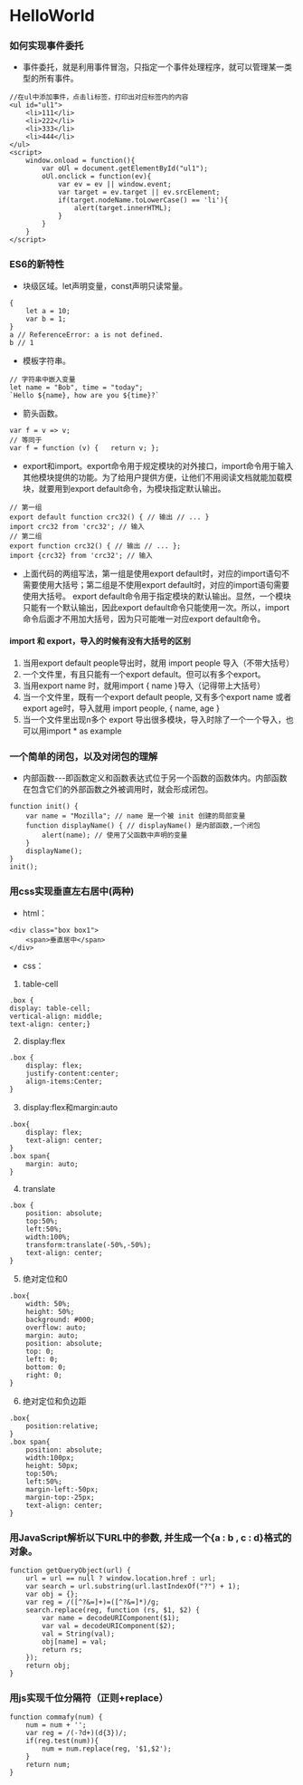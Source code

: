 # HelloWorld

### **如何实现事件委托**
- 事件委托，就是利用事件冒泡，只指定一个事件处理程序，就可以管理某一类型的所有事件。
```
//在ul中添加事件，点击li标签，打印出对应标签内的内容
<ul id="ul1">
    <li>111</li>
    <li>222</li>
    <li>333</li>
    <li>444</li>
</ul>
<script>
    window.onload = function(){
        var oUl = document.getElementById("ul1");
        oUl.onclick = function(ev){
            var ev = ev || window.event;
            var target = ev.target || ev.srcElement;
            if(target.nodeName.toLowerCase() == 'li'){
                alert(target.innerHTML);
            }
        }
    }
</script>
```
### **ES6的新特性**
- 块级区域。let声明变量，const声明只读常量。
```
{   
    let a = 10;   
    var b = 1; 
}  
a // ReferenceError: a is not defined. 
b // 1
```
- 模板字符串。
```
// 字符串中嵌入变量 
let name = "Bob", time = "today"; 
`Hello ${name}, how are you ${time}?`
```
- 箭头函数。
```
var f = v => v;
// 等同于 
var f = function (v) {   return v; };
```
- export和import。export命令用于规定模块的对外接口，import命令用于输入其他模块提供的功能。为了给用户提供方便，让他们不用阅读文档就能加载模块，就要用到export default命令，为模块指定默认输出。
```
// 第一组 
export default function crc32() { // 输出 // ... } 
import crc32 from 'crc32'; // 输入 
// 第二组 
export function crc32() { // 输出 // ... }; 
import {crc32} from 'crc32'; // 输入
```
- 上面代码的两组写法，第一组是使用export default时，对应的import语句不需要使用大括号；第二组是不使用export default时，对应的import语句需要使用大括号。
export default命令用于指定模块的默认输出。显然，一个模块只能有一个默认输出，因此export default命令只能使用一次。所以，import命令后面才不用加大括号，因为只可能唯一对应export default命令。
#### import 和 export，导入的时候有没有大括号的区别
1. 当用export default people导出时，就用 import people 导入（不带大括号）
2. 一个文件里，有且只能有一个export default。但可以有多个export。
3. 当用export name 时，就用import { name }导入（记得带上大括号）
4. 当一个文件里，既有一个export default people, 又有多个export name 或者 export age时，导入就用 import people, { name, age }
5. 当一个文件里出现n多个 export 导出很多模块，导入时除了一个一个导入，也可以用import * as example
### **一个简单的闭包，以及对闭包的理解**
- 内部函数---即函数定义和函数表达式位于另一个函数的函数体内。内部函数在包含它们的外部函数之外被调用时，就会形成闭包。
```
function init() {
    var name = "Mozilla"; // name 是一个被 init 创建的局部变量
    function displayName() { // displayName() 是内部函数,一个闭包
        alert(name); // 使用了父函数中声明的变量
    }
    displayName();
}
init();
```
### **用css实现垂直左右居中(两种)**
- html：
```
<div class="box box1">
    <span>垂直居中</span>
</div>
```
- css：
1. table-cell
```
.box {
display: table-cell;
vertical-align: middle;
text-align: center;}
```
2. display:flex
```
.box {
    display: flex;
    justify-content:center;
    align-items:Center;
}
```
3. display:flex和margin:auto
```
.box{
    display: flex;
    text-align: center;
}
.box span{
    margin: auto;
}
```
4. translate
```
.box {
    position: absolute;
    top:50%;
    left:50%;
    width:100%;
    transform:translate(-50%,-50%);
    text-align: center;
}
```
5. 绝对定位和0
```
.box{
    width: 50%;
    height: 50%;
    background: #000;
    overflow: auto;
    margin: auto;
    position: absolute;
    top: 0;
    left: 0;
    bottom: 0;
    right: 0;
}
```
6. 绝对定位和负边距
```
.box{
    position:relative;
}
.box span{ 
    position: absolute;
    width:100px;
    height: 50px;
    top:50%;
    left:50%;
    margin-left:-50px;
    margin-top:-25px;
    text-align: center;
}
```
### **用JavaScript解析以下URL中的参数, 并生成一个{a : b , c : d}格式的对象。**
```
function getQueryObject(url) {
    url = url == null ? window.location.href : url;
    var search = url.substring(url.lastIndexOf("?") + 1);
    var obj = {};
    var reg = /([^?&=]+)=([^?&=]*)/g;
    search.replace(reg, function (rs, $1, $2) {
        var name = decodeURIComponent($1);
        var val = decodeURIComponent($2);
        val = String(val);
        obj[name] = val;
        return rs;
    });
    return obj;
}
```
### **用js实现千位分隔符（正则+replace）**
```
function commafy(num) {
    num = num + '';
    var reg = /(-?d+)(d{3})/;
    if(reg.test(num)){
        num = num.replace(reg, '$1,$2');
    }
    return num;
}
```
